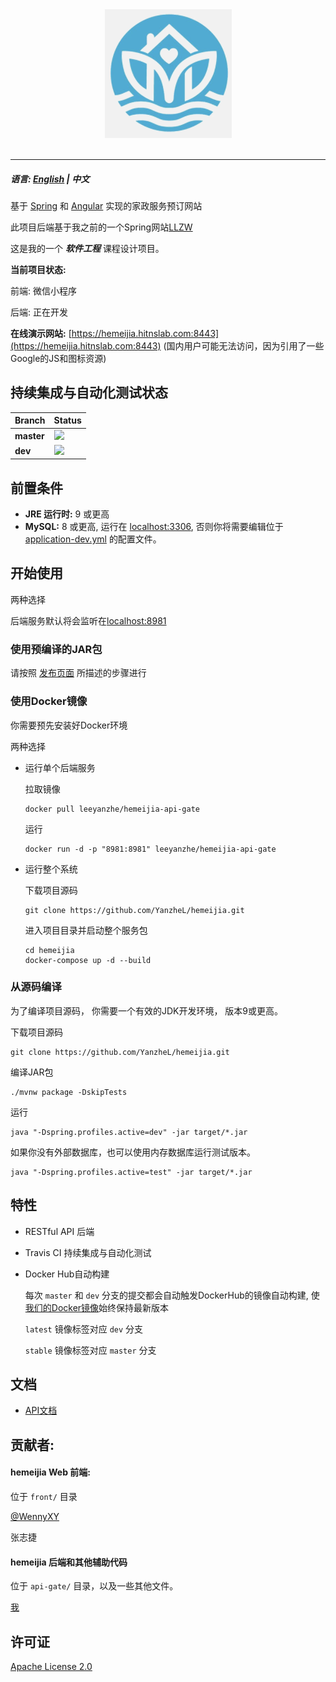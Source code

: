 <div align="center">
  <img src="logo.png"><br><br>
</div>

-----------------

##### 语言: [English](README.md) | 中文

基于 [Spring](https://spring.io/) 和 [Angular](https://angular.io/) 实现的家政服务预订网站

此项目后端基于我之前的一个Spring网站[LLZW](https://github.com/YanzheL/llzw)

这是我的一个 ***软件工程*** 课程设计项目。

**当前项目状态:**

前端: 微信小程序

后端: 正在开发

**在线演示网站:** [https://hemeijia.hitnslab.com:8443](https://hemeijia.hitnslab.com:8443) (国内用户可能无法访问，因为引用了一些Google的JS和图标资源)

## 持续集成与自动化测试状态

| Branch     | Status                                                    |
| ---------- | --------------------------------------------------------- |
| **master** | ![](https://travis-ci.org/YanzheL/hemeijia.svg?branch=master) |
| **dev**    | ![](https://travis-ci.org/YanzheL/hemeijia.svg?branch=dev)    |


## 前置条件

- **JRE 运行时:** 9 或更高
- **MySQL:** 8 或更高, 运行在 [localhost:3306](localhost:3306),  否则你将需要编辑位于 [application-dev.yml](api-gate/src/main/resources/application-dev.yml) 的配置文件。

## 开始使用

两种选择

后端服务默认将会监听在[localhost:8981](localhost:8981)

### 使用预编译的JAR包

请按照 [发布页面](https://github.com/YanzheL/hemeijia/releases) 所描述的步骤进行

### 使用Docker镜像

你需要预先安装好Docker环境

两种选择

- 运行单个后端服务

  拉取镜像

  ```shell
  docker pull leeyanzhe/hemeijia-api-gate
  ```

  运行

  ```shell
  docker run -d -p "8981:8981" leeyanzhe/hemeijia-api-gate
  ```

- 运行整个系统

  下载项目源码

  ```shell
  git clone https://github.com/YanzheL/hemeijia.git
  ```

  进入项目目录并启动整个服务包

  ```shell
  cd hemeijia
  docker-compose up -d --build
  ```

### 从源码编译

为了编译项目源码， 你需要一个有效的JDK开发环境， 版本9或更高。

下载项目源码

```shell
git clone https://github.com/YanzheL/hemeijia.git
```

编译JAR包

```shell
./mvnw package -DskipTests
```

运行

```shell
java "-Dspring.profiles.active=dev" -jar target/*.jar
```

如果你没有外部数据库，也可以使用内存数据库运行测试版本。

```shell
java "-Dspring.profiles.active=test" -jar target/*.jar
```

## 特性

* RESTful API 后端

* Travis CI 持续集成与自动化测试

* Docker Hub自动构建

  每次 `master` 和 `dev` 分支的提交都会自动触发DockerHub的镜像自动构建, 使[我们的Docker镜像](https://hub.docker.com/r/leeyanzhe/hemeijia-api-gate)始终保持最新版本

  `latest` 镜像标签对应 `dev` 分支

  `stable` 镜像标签对应 `master` 分支

## 文档

- [API文档](https://hemeijia.readthedocs.io)

## 贡献者:

#### hemeijia Web 前端:

位于 `front/` 目录

[@WennyXY](https://github.com/WennyXY)

张志捷

#### hemeijia 后端和其他辅助代码

位于 `api-gate/` 目录，以及一些其他文件。

[我](https://github.com/YanzheL)

## 许可证

[Apache License 2.0](LICENSE)
